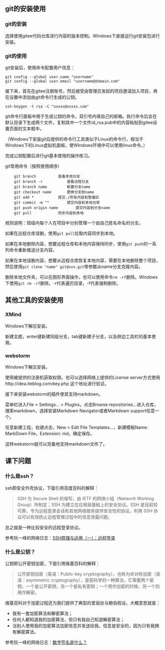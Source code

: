 ## git的安装使用

### git的安装

选择使用gitee代码仓库进行内容的版本控制。Windows下直接运行git安装包进行安装。


### git的使用

git安装后，使用命令配置用户信息：

```
git config --global user.name "username"
git config --global user.email "username@domain.com"
```

接下来，首先在gitee注册账号，然后接受由管理员发起的项目邀请加入项目，再在设置中添加由git命令行生成的公钥。

```
ssh-keygen -t rsa -C "xxxxx@xxxxx.com"
```

git命令行面板中用于生成公钥的命令，双引号内填自己的邮箱。执行命令后会在默认目录下生成两个文件，复制其中一个文件id_rsa.pub中的内容粘贴到gitee设置页面的文本框中。

（Windows下安装git后提供的命令行工具类似于Linux的命令行，相当于Windows下的Linux虚拟机面板，使WIndows环境中可以使用linux命令。）

完成公钥配置后进行git基本使用的操作练习。

git常用命令（按照使用顺序）

```
	git branch			查看本地分支
	git branch -r			查看远程分支
	git branch name			新建分支name
	git checkout name		更换分支到name
	git add *			提交./所有内容到暂缓区
	git commit -m ""		提交内容到本地仓库	
	git push origin name		提交内容到分支name	
	git pull			同步内容到本地
```

规则说明：班级内每个人在项目中分别管理一个由自己姓名命名的分支。

如果在远程仓库误删，使用`git pull`拉取内容同步到本地。

如果在本地删除内容，想要远程仓库和本地内容保持同步，使用`git push`的一系列命令重新推送分支内容。

如果在本地误删内容，想要从远程仓库恢复本地内容，需要在本地删除整个项目，然后使用`git clone "name" git@xxx.git`带参数从name分支克隆内容。

删除本地文件夹，可以在图形界面操作，也可以使用命令`rm -rf`删除。Windows下使用`git rm -rf`删除。-r代表遍历目录，-f代表强制删除。

## 其他工具的安装使用

### XMind

Windows下解压安装。

新建主题，enter键新建同级分支，tab键新建子分支，以及侧边工具栏的基本使用。

### webstorm

Windows下解压安装。

使用被提供的注册机获取权限。也可以选择网络上提供的License server方式使用http://idea.iteblog.com/key.php 这个地址进行验证。

接下来安装webstorm的插件使其支持markdown。

菜单栏进入File > Settings... > Plugins，点击Browse repositories...进入仓库，搜索markdown，选择安装Markdown Navigator或者Markdown support任意一个。

任意新建工程，右键点击，New > Edit File Templates...，新建模板Name: MarkDown File，Extension: md，确定保存。

这样webstorm就可以完备地支持markdown文件了。

## 课下问题

### 什么是ssh？

ssh即安全外壳协议，下面引用百度百科的解释：

> SSH 为 Secure Shell 的缩写，由 IETF 的网络小组（Network Working Group）所制定；SSH 为建立在应用层基础上的安全协议。SSH 是目前较可靠，专为远程登录会话和其他网络服务提供安全性的协议。利用 SSH 协议可以有效防止远程管理过程中的信息泄露问题。

总之就是一种比较安全的远程登录协议。

参考阮一峰的网络日志：[SSH原理与运用（一）：远程登录](http://www.ruanyifeng.com/blog/2011/12/ssh_remote_login.html)

### 什么是公钥？

公钥即公开密钥加密，下面引用维基百科的解释：

> 公开密钥加密（英语：Public-key cryptography），也称为非对称加密（英语：asymmetric cryptography），是密码学的一种算法，它需要两个密钥，一个是公开密钥，另一个是私有密钥；一个用作加密的时候，另一个则用作解密。

维基百科对于加密过程还为我们提供了典型的爱丽丝与鲍伯假设，大概意思就是：

- 我有一套加密算法和解密算法；
- 任何人都知道我的加密算法，但只有我自己知道解密算法；
- 当别人使用我的加密算法加密信息并发送给我，信息是安全的，因为只有我拥有解密算法。

参考阮一峰的网络日志：[数字签名是什么？](http://www.ruanyifeng.com/blog/2011/08/what_is_a_digital_signature.html)
